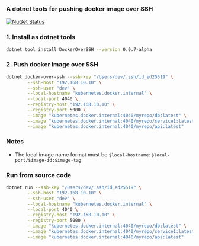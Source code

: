 ### A dotnet tools for pushing docker image over SSH

[![NuGet Status](https://img.shields.io/nuget/v/DockerOverSSH.svg?style=flat)](https://www.nuget.org/packages/DockerOverSSH/)


### 1. Install as dotnet tools
```sh
dotnet tool install DockerOverSSH --version 0.0.7-alpha
```

### 2. Push docker image over SSH
```sh
dotnet docker-over-ssh --ssh-key "/Users/dev/.ssh/id_ed25519" \
        --ssh-host "192.168.10.10" \
        --ssh-user "dev" \
        --local-hostname "kubernetes.docker.internal" \
        --local-port 4040 \
        --registry-host "192.168.10.10" \
        --registry-port 5000 \
        --image "kubernetes.docker.internal:4040/myrepo/db:latest" \
        --image "kubernetes.docker.internal:4040/myrepo/service1:latest" \
        --image "kubernetes.docker.internal:4040/myrepo/api:latest"
```

### Notes
- The local image name format must be `$local-hostname:$local-port/$image-id:$image-tag`

### Run from source code
```sh
dotnet run --ssh-key "/Users/dev/.ssh/id_ed25519" \
        --ssh-host "192.168.10.10" \
        --ssh-user "dev" \
        --local-hostname "kubernetes.docker.internal" \
        --local-port 4040 \
        --registry-host "192.168.10.10" \
        --registry-port 5000 \
        --image "kubernetes.docker.internal:4040/myrepo/db:latest" \
        --image "kubernetes.docker.internal:4040/myrepo/service1:latest" \
        --image "kubernetes.docker.internal:4040/myrepo/api:latest"
```